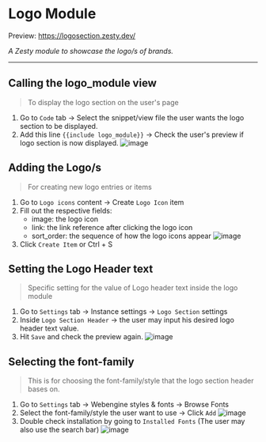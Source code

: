 # Logo Module

Preview: https://logosection.zesty.dev/

*A Zesty module to showcase the logo/s of brands.*

------------------------------------
## Calling the logo_module view
> To display the logo section on the user's page
1. Go to `Code` tab -> Select the snippet/view file the user wants the logo section to be displayed.
2. Add this line `{{include logo_module}}` -> Check the user's preview if logo section is now displayed.
![image](https://user-images.githubusercontent.com/114006998/213473363-3556abcb-8bf5-4a6b-9c08-5650acacb475.png)

## Adding the Logo/s
> For creating new logo entries or items
1. Go to `Logo icons` content -> Create `Logo Icon` item
2. Fill out the respective fields: 
      - image: the logo icon
      - link: the link reference after clicking the logo icon
      - sort_order: the sequence of how the logo icons appear
![image](https://user-images.githubusercontent.com/114006998/213470878-a26c93d7-cfed-46d9-ac41-144ceb0eff33.png)
3. Click `Create Item` or Ctrl + S

## Setting the Logo Header text
> Specific setting for the value of Logo header text inside the logo module
1. Go to `Settings` tab -> Instance settings -> `Logo Section` settings
2. Inside `Logo Section Header` -> the user may input his desired logo header text value.
3. Hit `Save` and check the preview again. 
![image](https://user-images.githubusercontent.com/114006998/213514976-89c723bc-3209-4b76-9673-9bcfe90027f6.png)

## Selecting the font-family
> This is for choosing the font-family/style that the logo section header bases on.
1. Go to  `Settings` tab -> Webengine styles & fonts -> Browse Fonts
2. Select the font-family/style the user want to use -> Click `Add`
![image](https://user-images.githubusercontent.com/114006998/213472234-6f00b6ac-a97d-4604-8fce-55c1eb5ccd0d.png)
3. Double check installation by going to `Installed Fonts` (The user may also use the search bar)
![image](https://user-images.githubusercontent.com/114006998/213472491-17d6803c-0a0d-4fd2-a24d-886c7a0eaf74.png)

